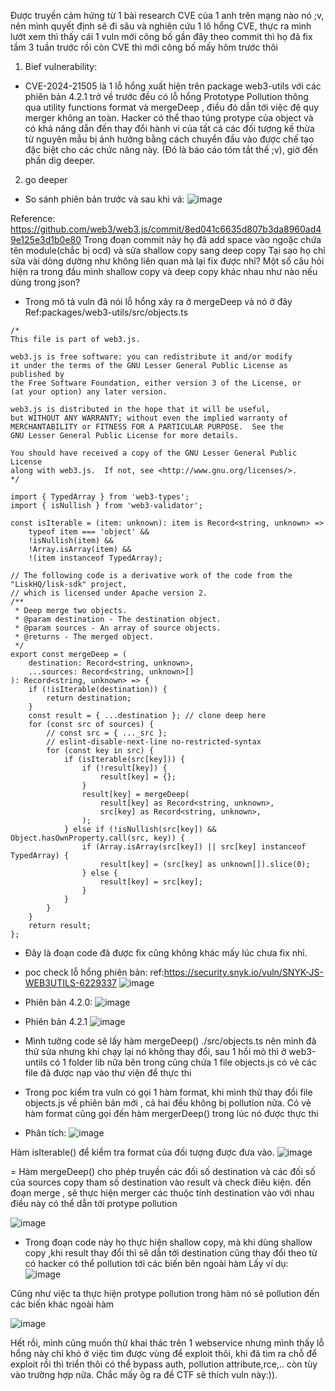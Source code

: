 Được truyền cảm hứng từ 1 bài research CVE của 1 anh trên mạng nào nó ;v, nên mình quyết định sẽ đi sâu và nghiên cứu 1 lô hổng CVE, thực ra mình lướt xem thì thấy cái 1 vuln mới công bố gần đây theo commit thì họ đã fix tầm 3 tuần trước rồi còn CVE thì mới công bố mấy hôm trước thôi
1.	Bief vulnerability:
-	CVE-2024-21505 là 1 lỗ hổng xuất hiện trên package web3-utils với các phiên bản 4.2.1 trở về trước đều có lỗ hổng  Prototype Pollution thông qua utility functions format và mergeDeep , điều đó dẫn tới việc đệ quy merger không an toàn. Hacker có thể thao túng protype của object và có khả năng dẫn đến thay đổi hành vi của tất cả các đối tượng kế thừa từ nguyên mẫu bị ảnh hưởng bằng cách chuyển đầu vào được chế tạo đặc biệt cho các chức năng này. (Đó là báo cáo tóm tắt thế ;v), giờ đến phần dig deeper.
2.	go deeper
-	So sánh phiên bản trước và sau khi vá:
 ![image](https://github.com/vanatka10/research/assets/126310360/76ac7dbd-7225-49c0-99ba-5280121a7da4)

Reference: https://github.com/web3/web3.js/commit/8ed041c6635d807b3da8960ad49e125e3d1b0e80
Trong đoạn commit này họ đã add space vào ngoặc chứa tên module(chắc bị ocd) và sửa shallow copy sang deep copy
Tại sao họ chỉ sửa vài dòng dường như không liên quan mà lại fix được nhỉ?  Một số câu hỏi hiện ra trong đầu mình shallow copy và deep copy khác nhau như nào nếu dùng trong json?

-	Trong mô tả vuln đã nói lỗ hổng xảy ra ở mergeDeep và nó ở đây
Ref:packages/web3-utils/src/objects.ts
```
/*
This file is part of web3.js.

web3.js is free software: you can redistribute it and/or modify
it under the terms of the GNU Lesser General Public License as published by
the Free Software Foundation, either version 3 of the License, or
(at your option) any later version.

web3.js is distributed in the hope that it will be useful,
but WITHOUT ANY WARRANTY; without even the implied warranty of
MERCHANTABILITY or FITNESS FOR A PARTICULAR PURPOSE.  See the
GNU Lesser General Public License for more details.

You should have received a copy of the GNU Lesser General Public License
along with web3.js.  If not, see <http://www.gnu.org/licenses/>.
*/

import { TypedArray } from 'web3-types';
import { isNullish } from 'web3-validator';

const isIterable = (item: unknown): item is Record<string, unknown> =>
	typeof item === 'object' &&
	!isNullish(item) &&
	!Array.isArray(item) &&
	!(item instanceof TypedArray);

// The following code is a derivative work of the code from the "LiskHQ/lisk-sdk" project,
// which is licensed under Apache version 2.
/**
 * Deep merge two objects.
 * @param destination - The destination object.
 * @param sources - An array of source objects.
 * @returns - The merged object.
 */
export const mergeDeep = (
	destination: Record<string, unknown>,
	...sources: Record<string, unknown>[]
): Record<string, unknown> => {
	if (!isIterable(destination)) {
		return destination;
	}
	const result = { ...destination }; // clone deep here
	for (const src of sources) {
		// const src = { ..._src };
		// eslint-disable-next-line no-restricted-syntax
		for (const key in src) {
			if (isIterable(src[key])) {
				if (!result[key]) {
					result[key] = {};
				}
				result[key] = mergeDeep(
					result[key] as Record<string, unknown>,
					src[key] as Record<string, unknown>,
				);
			} else if (!isNullish(src[key]) && Object.hasOwnProperty.call(src, key)) {
				if (Array.isArray(src[key]) || src[key] instanceof TypedArray) {
					result[key] = (src[key] as unknown[]).slice(0);
				} else {
					result[key] = src[key];
				}
			}
		}
	}
	return result;
};
```
-	Đây là đoạn code đã được fix cũng không khác mấy lúc chưa fix nhỉ.
-	poc check lỗ hổng phiên bản:
ref:https://security.snyk.io/vuln/SNYK-JS-WEB3UTILS-6229337
![image](https://github.com/vanatka10/research/assets/126310360/5f54b25a-7509-4412-bab5-51e70ddacfb1)
 
-	Phiên bản 4.2.0:
  ![image](https://github.com/vanatka10/research/assets/126310360/aa212e2a-e2c9-4bcb-b229-449541d7ab83)

 
-	Phiên bản 4.2.1
  ![image](https://github.com/vanatka10/research/assets/126310360/4778af1a-7b9a-45da-bcc1-dd8afba43c93)

 
-	Mình tưởng code sẽ lấy hàm mergeDeep() ./src/objects.ts nên mình đã thử sửa nhưng khi chạy lại nó không thay đổi, sau 1 hồi mò thì ở web3-untils có 1 folder lib  nữa bên trong cũng chứa 1 file objects.js có vẻ các file đã được nạp vào thư viện để thực thi
-	Trong poc kiểm tra vuln có gọi 1 hàm format, khi mình thử thay đổi file objects.js về phiên bản mới , cả hai đều không bị pollution nữa. Có vẻ hàm format cũng gọi đến hàm mergerDeep() trong lúc nó được thực thi

-	Phân tích:
![image](https://github.com/vanatka10/research/assets/126310360/ece203d1-5845-45d9-a6f7-542ec072a007)

Hàm isIterable() để kiểm tra format của đối tượng được đưa vào.
![image](https://github.com/vanatka10/research/assets/126310360/5d9cc2d7-aa1a-447c-9e50-5532bdf239e5)


 
= Hàm mergeDeep() cho phép truyền các đối số destination và các đối số của sources copy tham số destination vào result và check điêu kiện. đến đoạn merge , sẽ thực hiện  merger các thuộc tính destination vào với nhau điều này có thể dẫn tới protype pollution 
 
![image](https://github.com/vanatka10/research/assets/126310360/a2f7a0fd-2a48-4c71-830b-28b60df17e80)

- Trong đoạn code này họ thực hiện shallow copy, mà khi dùng shallow copy ,khi result thay đổi thì sẽ dẫn tới destination cũng thay đổi theo từ có hacker có thể pollution tới các biến bên ngoài hàm
Lấy ví dụ:
![image](https://github.com/vanatka10/research/assets/126310360/775f3930-fb09-446e-a1f3-2b143ae616ef)

 
Cũng như việc ta thực hiện protype pollution trong hàm nó sẽ pollution đến các biến khác ngoài hàm
 
![image](https://github.com/vanatka10/research/assets/126310360/e1e31ac2-4f91-4342-854b-603565cd5d98)


Hết rồi, mình cũng muốn thử khai thác trên 1 webservice nhưng mình thấy lỗ hổng này chỉ khó ở việc tìm được vùng để exploit thôi, khi đã tìm ra chỗ để exploit rồi thì triển thôi có thể bypass auth, pollution attribute,rce,.. còn tùy vào trường hợp nữa. Chắc mấy ôg ra đề CTF sẽ thích vuln này:)).



